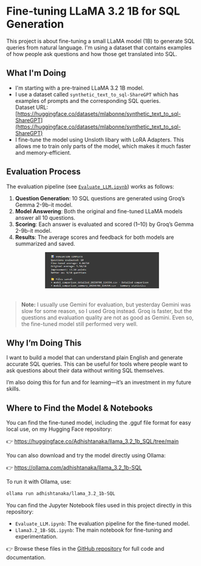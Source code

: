 # Fine-tuning LLaMA 3.2 1B for SQL Generation

This project is about fine-tuning a small LLaMA model (1B) to generate SQL queries from natural language. I'm using a dataset that contains examples of how people ask questions and how those get translated into SQL.

## What I'm Doing

* I'm starting with a pre-trained LLaMA 3.2 1B model.
* I use a dataset called `synthetic_text_to_sql-ShareGPT` which has examples of prompts and the corresponding SQL queries.  
  Dataset URL: [https://huggingface.co/datasets/mlabonne/synthetic_text_to_sql-ShareGPT](https://huggingface.co/datasets/mlabonne/synthetic_text_to_sql-ShareGPT)
* I fine-tune the model using Unsloth libary with LoRA Adapters. This allows me to train only parts of the model, which makes it much faster and memory-efficient.

## Evaluation Process

The evaluation pipeline (see [`Evaluate_LLM.ipynb`](./Evaluate_LLM.ipynb)) works as follows:

1. **Question Generation**: 10 SQL questions are generated using Groq’s Gemma 2-9b-it model.
2. **Model Answering**: Both the original and fine-tuned LLaMA models answer all 10 questions.
3. **Scoring**: Each answer is evaluated and scored (1–10) by Groq’s Gemma 2-9b-it model.
4. **Results**: The average scores and feedback for both models are summarized and saved.

  <center><img src="./screenshots/ss.png" width="300"/></center>

  <br>

> **Note:** I usually use Gemini for evaluation, but yesterday Gemini was slow for some reason, so I used Groq instead. Groq is faster, but the questions and evaluation quality are not as good as Gemini. Even so, the fine-tuned model still performed very well.

## Why I’m Doing This

I want to build a model that can understand plain English and generate accurate SQL queries. This can be useful for tools where people want to ask questions about their data without writing SQL themselves.

I’m also doing this for fun and for learning—it’s an investment in my future skills.

## Where to Find the Model & Notebooks

You can find the fine-tuned model, including the .gguf file format for easy local use, on my Hugging Face repository:

👉 https://huggingface.co/Adhishtanaka/llama_3.2_1b_SQL/tree/main

You can also download and try the model directly using Ollama:

👉 https://ollama.com/adhishtanaka/llama_3.2_1b-SQL

To run it with Ollama, use:

```sh
ollama run adhishtanaka/llama_3.2_1b-SQL
```

You can find the Jupyter Notebook files used in this project directly in this repository:

- `Evaluate_LLM.ipynb`: The evaluation pipeline for the fine-tuned model.
- `Llama3.2_1B-SQL.ipynb`: The main notebook for fine-tuning and experimentation.

👉 Browse these files in the [GitHub repository](https://github.com/Adhishtanaka/llama3.2_1.b-SQL) for full code and documentation.



